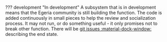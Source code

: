 <!-- SPDX-License-Identifier: CC-BY-4.0 -->
<!-- Copyright Contributors to the Egeria project. -->

??? development "In development"
    A subsystem that is in development means that the Egeria community is still building the function.
    The code is added continuously in small pieces to help the review and socialization process.
    It may not run, or do something useful - it only promises not to break other function.
    There will be [git issues :material-dock-window:](https://github.com/odpi/egeria/issues) describing the end state.
